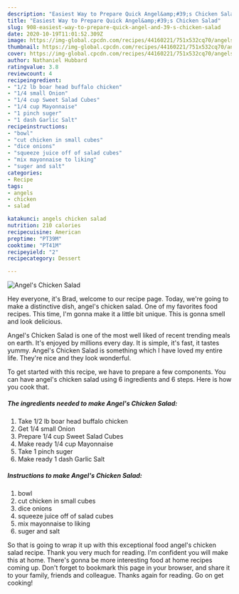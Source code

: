 ```yaml
---
description: "Easiest Way to Prepare Quick Angel&amp;#39;s Chicken Salad"
title: "Easiest Way to Prepare Quick Angel&amp;#39;s Chicken Salad"
slug: 908-easiest-way-to-prepare-quick-angel-and-39-s-chicken-salad
date: 2020-10-19T11:01:52.309Z
image: https://img-global.cpcdn.com/recipes/44160221/751x532cq70/angels-chicken-salad-recipe-main-photo.jpg
thumbnail: https://img-global.cpcdn.com/recipes/44160221/751x532cq70/angels-chicken-salad-recipe-main-photo.jpg
cover: https://img-global.cpcdn.com/recipes/44160221/751x532cq70/angels-chicken-salad-recipe-main-photo.jpg
author: Nathaniel Hubbard
ratingvalue: 3.8
reviewcount: 4
recipeingredient:
- "1/2 lb boar head buffalo chicken"
- "1/4 small Onion"
- "1/4 cup Sweet Salad Cubes"
- "1/4 cup Mayonnaise"
- "1 pinch suger"
- "1 dash Garlic Salt"
recipeinstructions:
- "bowl"
- "cut chicken in small cubes"
- "dice onions"
- "squeeze juice off of salad cubes"
- "mix mayonnaise to liking"
- "suger and salt"
categories:
- Recipe
tags:
- angels
- chicken
- salad

katakunci: angels chicken salad 
nutrition: 210 calories
recipecuisine: American
preptime: "PT39M"
cooktime: "PT41M"
recipeyield: "2"
recipecategory: Dessert

---
```



![Angel&#39;s Chicken Salad](https://img-global.cpcdn.com/recipes/44160221/751x532cq70/angels-chicken-salad-recipe-main-photo.jpg)

Hey everyone, it's Brad, welcome to our recipe page. Today, we're going to make a distinctive dish, angel&#39;s chicken salad. One of my favorites food recipes. This time, I'm gonna make it a little bit unique. This is gonna smell and look delicious.



Angel&#39;s Chicken Salad is one of the most well liked of recent trending meals on earth. It's enjoyed by millions every day. It is simple, it's fast, it tastes yummy. Angel&#39;s Chicken Salad is something which I have loved my entire life. They're nice and they look wonderful.


To get started with this recipe, we have to prepare a few components. You can have angel&#39;s chicken salad using 6 ingredients and 6 steps. Here is how you cook that.

<!--inarticleads1-->

##### The ingredients needed to make Angel&#39;s Chicken Salad:

1. Take 1/2 lb boar head buffalo chicken
1. Get 1/4 small Onion
1. Prepare 1/4 cup Sweet Salad Cubes
1. Make ready 1/4 cup Mayonnaise
1. Take 1 pinch suger
1. Make ready 1 dash Garlic Salt




<!--inarticleads2-->

##### Instructions to make Angel&#39;s Chicken Salad:

1. bowl
1. cut chicken in small cubes
1. dice onions
1. squeeze juice off of salad cubes
1. mix mayonnaise to liking
1. suger and salt




So that is going to wrap it up with this exceptional food angel&#39;s chicken salad recipe. Thank you very much for reading. I'm confident you will make this at home. There's gonna be more interesting food at home recipes coming up. Don't forget to bookmark this page in your browser, and share it to your family, friends and colleague. Thanks again for reading. Go on get cooking!
